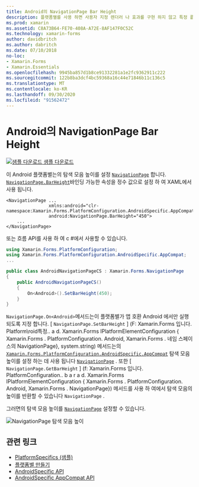 ```yaml
---
title: Android의 NavigationPage Bar Height
description: 플랫폼별를 사용 하면 사용자 지정 렌더러 나 효과를 구현 하지 않고 특정 플랫폼 에서만 사용할 수 있는 기능을 사용할 수 있습니다. 이 문서에서는 NavigationPage의 탐색 모음 높이를 설정 하는 Android 플랫폼별를 사용 하는 방법을 설명 합니다.
ms.prod: xamarin
ms.assetid: C8A73B64-FE70-408A-A72E-8AF147F0C52C
ms.technology: xamarin-forms
author: davidbritch
ms.author: dabritch
ms.date: 07/10/2018
no-loc:
- Xamarin.Forms
- Xamarin.Essentials
ms.openlocfilehash: 9945ba857d1b8ce91332281a1e2fc9362911c222
ms.sourcegitcommit: 122b8ba3dcf4bc59368a16c44e71846b11c136c5
ms.translationtype: MT
ms.contentlocale: ko-KR
ms.lasthandoff: 09/30/2020
ms.locfileid: "91562472"
---
```

# <a name="navigationpage-bar-height-on-android"></a>Android의 NavigationPage Bar Height

[![샘플 다운로드](~/media/shared/download.png) 샘플 다운로드](https://docs.microsoft.com/samples/xamarin/xamarin-forms-samples/userinterface-platformspecifics)

이 Android 플랫폼별는의 탐색 모음 높이를 설정 [`NavigationPage`](xref:Xamarin.Forms.NavigationPage) 합니다. [`NavigationPage.BarHeight`](xref:Xamarin.Forms.PlatformConfiguration.AndroidSpecific.AppCompat.NavigationPage.BarHeightProperty)바인딩 가능한 속성을 정수 값으로 설정 하 여 XAML에서 사용 됩니다.

```xaml
<NavigationPage ...
                xmlns:android="clr-namespace:Xamarin.Forms.PlatformConfiguration.AndroidSpecific.AppCompat;assembly=Xamarin.Forms.Core"
                android:NavigationPage.BarHeight="450">
    ...
</NavigationPage>
```

또는 흐름 API를 사용 하 여 c #에서 사용할 수 있습니다.

```csharp
using Xamarin.Forms.PlatformConfiguration;
using Xamarin.Forms.PlatformConfiguration.AndroidSpecific.AppCompat;
...

public class AndroidNavigationPageCS : Xamarin.Forms.NavigationPage
{
    public AndroidNavigationPageCS()
    {
        On<Android>().SetBarHeight(450);
    }
}
```

`NavigationPage.On<Android>`메서드는이 플랫폼별가 앱 호환 Android 에서만 실행 되도록 지정 합니다. [ `NavigationPage.SetBarHeight` ] (F: Xamarin.Forms 입니다. Platform\roid특정.. a d. Xamarin.Forms IPlatformElementConfiguration { Xamarin.Forms . PlatformConfiguration. Android, Xamarin.Forms . 네임 스페이스의 NavigationPage}, system.string) 메서드는의 [`Xamarin.Forms.PlatformConfiguration.AndroidSpecific.AppCompat`](xref:Xamarin.Forms.PlatformConfiguration.AndroidSpecific.AppCompat) 탐색 모음 높이를 설정 하는 데 사용 됩니다 [`NavigationPage`](xref:Xamarin.Forms.NavigationPage) . 또한 [ `NavigationPage.GetBarHeight` ] (f: Xamarin.Forms 입니다. PlatformConfiguration.. b a r a d. Xamarin.Forms IPlatformElementConfiguration { Xamarin.Forms . PlatformConfiguration. Android, Xamarin.Forms . NavigationPage}) 메서드를 사용 하 여에서 탐색 모음의 높이를 반환할 수 있습니다 `NavigationPage` .

그러면의 탐색 모음 높이를 [`NavigationPage`](xref:Xamarin.Forms.NavigationPage) 설정할 수 있습니다.

![NavigationPage 탐색 모음 높이](navigationpage-bar-height-images/navigationpage-barheight.png)

## <a name="related-links"></a>관련 링크

- [PlatformSpecifics (샘플)](/samples/xamarin/xamarin-forms-samples/userinterface-platformspecifics)
- [플랫폼별 만들기](~/xamarin-forms/platform/platform-specifics/index.md#creating-platform-specifics)
- [AndroidSpecific API](xref:Xamarin.Forms.PlatformConfiguration.AndroidSpecific)
- [AndroidSpecific AppCompat API](xref:Xamarin.Forms.PlatformConfiguration.AndroidSpecific.AppCompat)